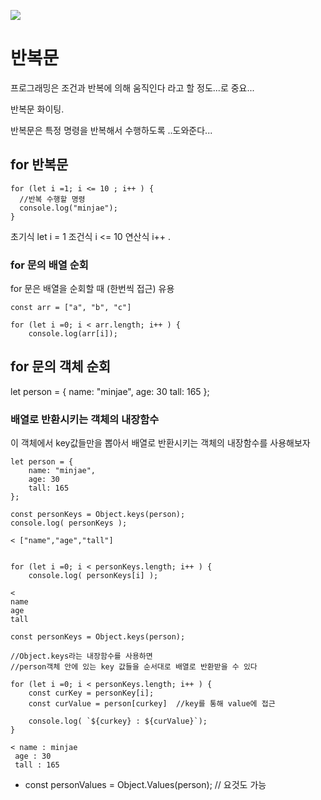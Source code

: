 ![](https://velog.velcdn.com/images/mjmj0518789/post/a2d4c290-6df2-4be5-b4a5-94273ac7e54d/image.jpeg)

# 반복문

프로그래밍은 조건과 반복에 의해 움직인다 라고 할 정도...로 중요...


반복문 화이팅.

반복문은 특정 명령을 반복해서 수행하도록 ..도와준다...


## for 반복문

```
for (let i =1; i <= 10 ; i++ ) { 
  //반복 수행할 명령
  console.log("minjae");
}

```


초기식 let i = 1 
조건식 i <= 10
연산식 i++
.
### for 문의 배열 순회 

for 문은 배열을 순회할 때 (한번씩 접근) 유용

```
const arr = ["a", "b", "c"]

for (let i =0; i < arr.length; i++ ) {
	console.log(arr[i]);
```
    
 
## for 문의 객체 순회 

let person = {
	name: "minjae",
    age: 30
    tall: 165
};

### 배열로 반환시키는 객체의 내장함수 
이 객체에서 key값들만을 뽑아서 배열로 반환시키는 객체의 내장함수를 사용해보자 


```
let person = {
	name: "minjae",
    age: 30
    tall: 165
};

const personKeys = Object.keys(person);
console.log( personKeys );

< ["name","age","tall"]


for (let i =0; i < personKeys.length; i++ ) {
	console.log( personKeys[i] );

<
name
age
tall
```

```
const personKeys = Object.keys(person);

//Object.keys라는 내장함수를 사용하면 
//person객체 안에 있는 key 값들을 순서대로 배열로 반환받을 수 있다 

for (let i =0; i < personKeys.length; i++ ) {
	const curKey = personKey[i];
    const curValue = person[curkey]  //key를 통해 value에 접근 
    
    console.log( `${curkey} : ${curValue}`);
}

< name : minjae
 age : 30
 tall : 165

```
* const personValues = Object.Values(person);  // 요것도 가능
